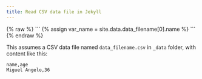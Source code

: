 ```yaml
---
title: Read CSV data file in Jekyll
---
```


<div markdown="1" class="ans">
{% raw %}
```
{% assign var_name = site.data.data_filename[0].name %}
```
{% endraw %}
</div>

This assumes a CSV data file named `data_filename.csv` in `_data` folder, with content like this:

```csv
name,age
Miguel Angelo,36
```
